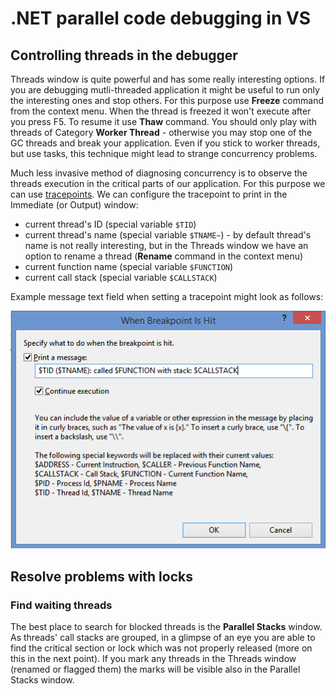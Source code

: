 
.NET parallel code debugging in VS
==================================

Controlling threads in the debugger
-----------------------------------

Threads window is quite powerful and has some really interesting options. If you are debugging mutli-threaded application it might be useful to run only the interesting ones and stop others. For this purpose use **Freeze** command from the context menu. When the thread is freezed it won't execute after you press F5. To resume it use **Thaw** command. You should only play with threads of Category **Worker Thread** - otherwise you may stop one of the GC threads and break your application. Even if you stick to worker threads, but use tasks, this technique might lead to strange concurrency problems.

Much less invasive method of diagnosing concurrency is to observe the threads execution in the critical parts of our application. For this purpose we can use [tracepoints](vs-breakpoints.md). We can configure the tracepoint to print in the Immediate (or Output) window:

- current thread's ID (special variable `$TID`)
- current thread's name (special variable `$TNAME~`) - by default thread's name is not really interesting, but in the Threads window we have an option to rename a thread (**Rename** command in the context menu)
- current function name (special variable `$FUNCTION`)
- current call stack (special variable `$CALLSTACK`)

Example message text field when setting a tracepoint might look as follows:

![vs-parallel-code-tracepoint](vs-parallel-code-tracepoint.PNG)

Resolve problems with locks
---------------------------

### Find waiting threads ###

The best place to search for blocked threads is the **Parallel Stacks** window. As threads' call stacks are grouped, in a glimpse of an eye you are able to find the critical section or lock which was not properly released (more on this in the next point). If you mark any threads in the Threads window (renamed or flagged them) the marks will be visible also in the Parallel Stacks window.

